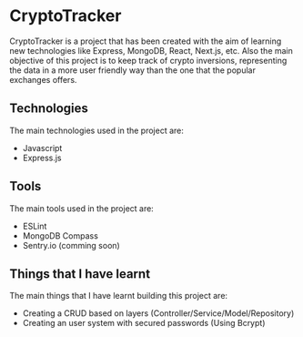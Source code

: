 # CryptoTracker
CryptoTracker is a project that has been created with the aim of learning new technologies like Express, MongoDB, React, Next.js, etc. Also the main objective of this project is to keep track of crypto inversions, representing the data in a more user friendly way than the one that the popular exchanges offers.

## Technologies
The main technologies used in the project are:
- Javascript
- Express.js


## Tools
The main tools used in the project are:
- ESLint
- MongoDB Compass
- Sentry.io (comming soon)

## Things that I have learnt
The main things that I have learnt building this project are:
- Creating a CRUD based on layers (Controller/Service/Model/Repository)
- Creating an user system with secured passwords (Using Bcrypt)
